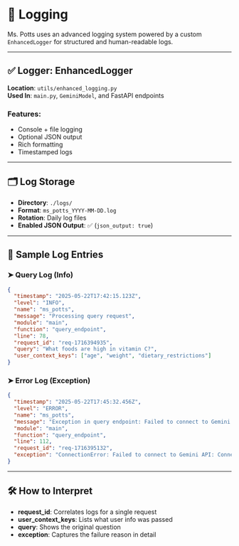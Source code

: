 # 📘 Logging

Ms. Potts uses an advanced logging system powered by a custom `EnhancedLogger` for structured and human-readable logs.

---

## ✅ Logger: EnhancedLogger

**Location**: `utils/enhanced_logging.py`  
**Used In**: `main.py`, `GeminiModel`, and FastAPI endpoints

### Features:
- Console + file logging
- Optional JSON output
- Rich formatting
- Timestamped logs

---

## 🗂️ Log Storage

- **Directory**: `./logs/`
- **Format**: `ms_potts_YYYY-MM-DD.log`
- **Rotation**: Daily log files
- **Enabled JSON Output**: ✅ (`json_output: true`)

---

## 📝 Sample Log Entries

### ➤ Query Log (Info)

```json
{
  "timestamp": "2025-05-22T17:42:15.123Z",
  "level": "INFO",
  "name": "ms_potts",
  "message": "Processing query request",
  "module": "main",
  "function": "query_endpoint",
  "line": 78,
  "request_id": "req-1716394935",
  "query": "What foods are high in vitamin C?",
  "user_context_keys": ["age", "weight", "dietary_restrictions"]
}
```

### ➤ Error Log (Exception)

```json
{
  "timestamp": "2025-05-22T17:45:32.456Z",
  "level": "ERROR",
  "name": "ms_potts",
  "message": "Exception in query endpoint: Failed to connect to Gemini API",
  "module": "main",
  "function": "query_endpoint",
  "line": 112,
  "request_id": "req-1716395132",
  "exception": "ConnectionError: Failed to connect to Gemini API: Connection timed out"
}
```

---

## 🛠️ How to Interpret

- **request_id**: Correlates logs for a single request
- **user_context_keys**: Lists what user info was passed
- **query**: Shows the original question
- **exception**: Captures the failure reason in detail